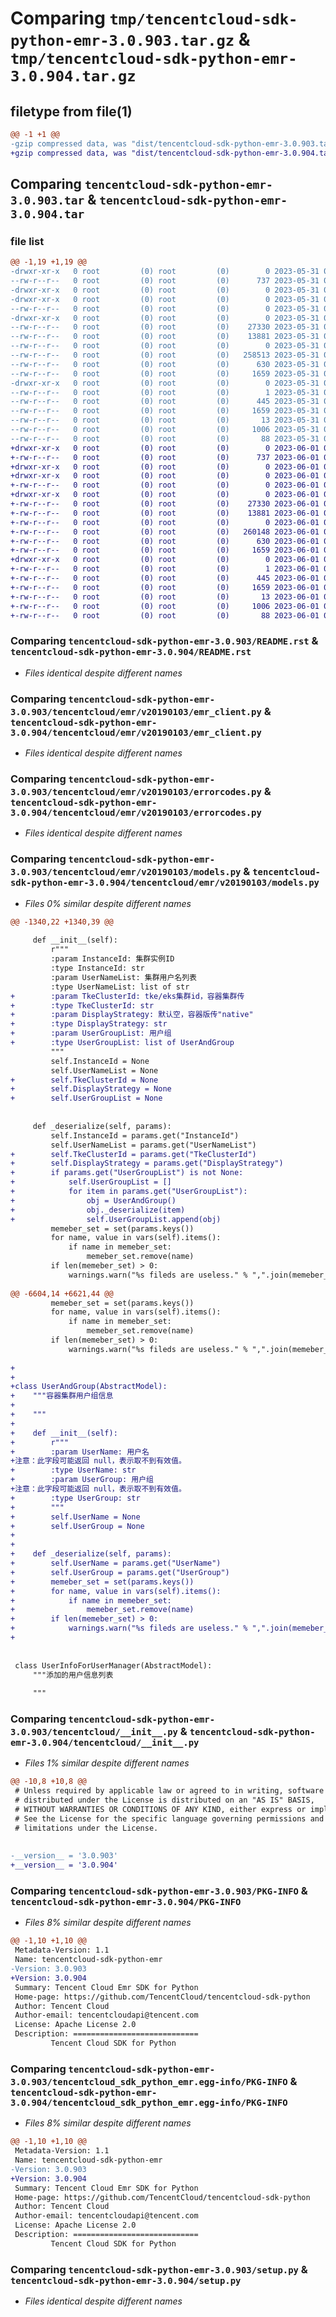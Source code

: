 # Comparing `tmp/tencentcloud-sdk-python-emr-3.0.903.tar.gz` & `tmp/tencentcloud-sdk-python-emr-3.0.904.tar.gz`

## filetype from file(1)

```diff
@@ -1 +1 @@
-gzip compressed data, was "dist/tencentcloud-sdk-python-emr-3.0.903.tar", last modified: Wed May 31 02:11:15 2023, max compression
+gzip compressed data, was "dist/tencentcloud-sdk-python-emr-3.0.904.tar", last modified: Thu Jun  1 02:34:28 2023, max compression
```

## Comparing `tencentcloud-sdk-python-emr-3.0.903.tar` & `tencentcloud-sdk-python-emr-3.0.904.tar`

### file list

```diff
@@ -1,19 +1,19 @@
-drwxr-xr-x   0 root         (0) root         (0)        0 2023-05-31 02:11:15.000000 tencentcloud-sdk-python-emr-3.0.903/
--rw-r--r--   0 root         (0) root         (0)      737 2023-05-31 02:11:15.000000 tencentcloud-sdk-python-emr-3.0.903/README.rst
-drwxr-xr-x   0 root         (0) root         (0)        0 2023-05-31 02:11:15.000000 tencentcloud-sdk-python-emr-3.0.903/tencentcloud/
-drwxr-xr-x   0 root         (0) root         (0)        0 2023-05-31 02:11:15.000000 tencentcloud-sdk-python-emr-3.0.903/tencentcloud/emr/
--rw-r--r--   0 root         (0) root         (0)        0 2023-05-31 02:11:15.000000 tencentcloud-sdk-python-emr-3.0.903/tencentcloud/emr/__init__.py
-drwxr-xr-x   0 root         (0) root         (0)        0 2023-05-31 02:11:15.000000 tencentcloud-sdk-python-emr-3.0.903/tencentcloud/emr/v20190103/
--rw-r--r--   0 root         (0) root         (0)    27330 2023-05-31 02:11:15.000000 tencentcloud-sdk-python-emr-3.0.903/tencentcloud/emr/v20190103/emr_client.py
--rw-r--r--   0 root         (0) root         (0)    13881 2023-05-31 02:11:15.000000 tencentcloud-sdk-python-emr-3.0.903/tencentcloud/emr/v20190103/errorcodes.py
--rw-r--r--   0 root         (0) root         (0)        0 2023-05-31 02:11:15.000000 tencentcloud-sdk-python-emr-3.0.903/tencentcloud/emr/v20190103/__init__.py
--rw-r--r--   0 root         (0) root         (0)   258513 2023-05-31 02:11:15.000000 tencentcloud-sdk-python-emr-3.0.903/tencentcloud/emr/v20190103/models.py
--rw-r--r--   0 root         (0) root         (0)      630 2023-05-31 02:11:15.000000 tencentcloud-sdk-python-emr-3.0.903/tencentcloud/__init__.py
--rw-r--r--   0 root         (0) root         (0)     1659 2023-05-31 02:11:15.000000 tencentcloud-sdk-python-emr-3.0.903/PKG-INFO
-drwxr-xr-x   0 root         (0) root         (0)        0 2023-05-31 02:11:15.000000 tencentcloud-sdk-python-emr-3.0.903/tencentcloud_sdk_python_emr.egg-info/
--rw-r--r--   0 root         (0) root         (0)        1 2023-05-31 02:11:15.000000 tencentcloud-sdk-python-emr-3.0.903/tencentcloud_sdk_python_emr.egg-info/dependency_links.txt
--rw-r--r--   0 root         (0) root         (0)      445 2023-05-31 02:11:15.000000 tencentcloud-sdk-python-emr-3.0.903/tencentcloud_sdk_python_emr.egg-info/SOURCES.txt
--rw-r--r--   0 root         (0) root         (0)     1659 2023-05-31 02:11:15.000000 tencentcloud-sdk-python-emr-3.0.903/tencentcloud_sdk_python_emr.egg-info/PKG-INFO
--rw-r--r--   0 root         (0) root         (0)       13 2023-05-31 02:11:15.000000 tencentcloud-sdk-python-emr-3.0.903/tencentcloud_sdk_python_emr.egg-info/top_level.txt
--rw-r--r--   0 root         (0) root         (0)     1006 2023-05-31 02:11:15.000000 tencentcloud-sdk-python-emr-3.0.903/setup.py
--rw-r--r--   0 root         (0) root         (0)       88 2023-05-31 02:11:15.000000 tencentcloud-sdk-python-emr-3.0.903/setup.cfg
+drwxr-xr-x   0 root         (0) root         (0)        0 2023-06-01 02:34:28.000000 tencentcloud-sdk-python-emr-3.0.904/
+-rw-r--r--   0 root         (0) root         (0)      737 2023-06-01 02:34:28.000000 tencentcloud-sdk-python-emr-3.0.904/README.rst
+drwxr-xr-x   0 root         (0) root         (0)        0 2023-06-01 02:34:28.000000 tencentcloud-sdk-python-emr-3.0.904/tencentcloud/
+drwxr-xr-x   0 root         (0) root         (0)        0 2023-06-01 02:34:28.000000 tencentcloud-sdk-python-emr-3.0.904/tencentcloud/emr/
+-rw-r--r--   0 root         (0) root         (0)        0 2023-06-01 02:34:28.000000 tencentcloud-sdk-python-emr-3.0.904/tencentcloud/emr/__init__.py
+drwxr-xr-x   0 root         (0) root         (0)        0 2023-06-01 02:34:28.000000 tencentcloud-sdk-python-emr-3.0.904/tencentcloud/emr/v20190103/
+-rw-r--r--   0 root         (0) root         (0)    27330 2023-06-01 02:34:28.000000 tencentcloud-sdk-python-emr-3.0.904/tencentcloud/emr/v20190103/emr_client.py
+-rw-r--r--   0 root         (0) root         (0)    13881 2023-06-01 02:34:28.000000 tencentcloud-sdk-python-emr-3.0.904/tencentcloud/emr/v20190103/errorcodes.py
+-rw-r--r--   0 root         (0) root         (0)        0 2023-06-01 02:34:28.000000 tencentcloud-sdk-python-emr-3.0.904/tencentcloud/emr/v20190103/__init__.py
+-rw-r--r--   0 root         (0) root         (0)   260148 2023-06-01 02:34:28.000000 tencentcloud-sdk-python-emr-3.0.904/tencentcloud/emr/v20190103/models.py
+-rw-r--r--   0 root         (0) root         (0)      630 2023-06-01 02:34:28.000000 tencentcloud-sdk-python-emr-3.0.904/tencentcloud/__init__.py
+-rw-r--r--   0 root         (0) root         (0)     1659 2023-06-01 02:34:28.000000 tencentcloud-sdk-python-emr-3.0.904/PKG-INFO
+drwxr-xr-x   0 root         (0) root         (0)        0 2023-06-01 02:34:28.000000 tencentcloud-sdk-python-emr-3.0.904/tencentcloud_sdk_python_emr.egg-info/
+-rw-r--r--   0 root         (0) root         (0)        1 2023-06-01 02:34:28.000000 tencentcloud-sdk-python-emr-3.0.904/tencentcloud_sdk_python_emr.egg-info/dependency_links.txt
+-rw-r--r--   0 root         (0) root         (0)      445 2023-06-01 02:34:28.000000 tencentcloud-sdk-python-emr-3.0.904/tencentcloud_sdk_python_emr.egg-info/SOURCES.txt
+-rw-r--r--   0 root         (0) root         (0)     1659 2023-06-01 02:34:28.000000 tencentcloud-sdk-python-emr-3.0.904/tencentcloud_sdk_python_emr.egg-info/PKG-INFO
+-rw-r--r--   0 root         (0) root         (0)       13 2023-06-01 02:34:28.000000 tencentcloud-sdk-python-emr-3.0.904/tencentcloud_sdk_python_emr.egg-info/top_level.txt
+-rw-r--r--   0 root         (0) root         (0)     1006 2023-06-01 02:34:28.000000 tencentcloud-sdk-python-emr-3.0.904/setup.py
+-rw-r--r--   0 root         (0) root         (0)       88 2023-06-01 02:34:28.000000 tencentcloud-sdk-python-emr-3.0.904/setup.cfg
```

### Comparing `tencentcloud-sdk-python-emr-3.0.903/README.rst` & `tencentcloud-sdk-python-emr-3.0.904/README.rst`

 * *Files identical despite different names*

### Comparing `tencentcloud-sdk-python-emr-3.0.903/tencentcloud/emr/v20190103/emr_client.py` & `tencentcloud-sdk-python-emr-3.0.904/tencentcloud/emr/v20190103/emr_client.py`

 * *Files identical despite different names*

### Comparing `tencentcloud-sdk-python-emr-3.0.903/tencentcloud/emr/v20190103/errorcodes.py` & `tencentcloud-sdk-python-emr-3.0.904/tencentcloud/emr/v20190103/errorcodes.py`

 * *Files identical despite different names*

### Comparing `tencentcloud-sdk-python-emr-3.0.903/tencentcloud/emr/v20190103/models.py` & `tencentcloud-sdk-python-emr-3.0.904/tencentcloud/emr/v20190103/models.py`

 * *Files 0% similar despite different names*

```diff
@@ -1340,22 +1340,39 @@
 
     def __init__(self):
         r"""
         :param InstanceId: 集群实例ID
         :type InstanceId: str
         :param UserNameList: 集群用户名列表
         :type UserNameList: list of str
+        :param TkeClusterId: tke/eks集群id，容器集群传
+        :type TkeClusterId: str
+        :param DisplayStrategy: 默认空，容器版传"native"
+        :type DisplayStrategy: str
+        :param UserGroupList: 用户组
+        :type UserGroupList: list of UserAndGroup
         """
         self.InstanceId = None
         self.UserNameList = None
+        self.TkeClusterId = None
+        self.DisplayStrategy = None
+        self.UserGroupList = None
 
 
     def _deserialize(self, params):
         self.InstanceId = params.get("InstanceId")
         self.UserNameList = params.get("UserNameList")
+        self.TkeClusterId = params.get("TkeClusterId")
+        self.DisplayStrategy = params.get("DisplayStrategy")
+        if params.get("UserGroupList") is not None:
+            self.UserGroupList = []
+            for item in params.get("UserGroupList"):
+                obj = UserAndGroup()
+                obj._deserialize(item)
+                self.UserGroupList.append(obj)
         memeber_set = set(params.keys())
         for name, value in vars(self).items():
             if name in memeber_set:
                 memeber_set.remove(name)
         if len(memeber_set) > 0:
             warnings.warn("%s fileds are useless." % ",".join(memeber_set))
         
@@ -6604,14 +6621,44 @@
         memeber_set = set(params.keys())
         for name, value in vars(self).items():
             if name in memeber_set:
                 memeber_set.remove(name)
         if len(memeber_set) > 0:
             warnings.warn("%s fileds are useless." % ",".join(memeber_set))
         
+
+
+class UserAndGroup(AbstractModel):
+    """容器集群用户组信息
+
+    """
+
+    def __init__(self):
+        r"""
+        :param UserName: 用户名
+注意：此字段可能返回 null，表示取不到有效值。
+        :type UserName: str
+        :param UserGroup: 用户组
+注意：此字段可能返回 null，表示取不到有效值。
+        :type UserGroup: str
+        """
+        self.UserName = None
+        self.UserGroup = None
+
+
+    def _deserialize(self, params):
+        self.UserName = params.get("UserName")
+        self.UserGroup = params.get("UserGroup")
+        memeber_set = set(params.keys())
+        for name, value in vars(self).items():
+            if name in memeber_set:
+                memeber_set.remove(name)
+        if len(memeber_set) > 0:
+            warnings.warn("%s fileds are useless." % ",".join(memeber_set))
+        
 
 
 class UserInfoForUserManager(AbstractModel):
     """添加的用户信息列表
 
     """
```

### Comparing `tencentcloud-sdk-python-emr-3.0.903/tencentcloud/__init__.py` & `tencentcloud-sdk-python-emr-3.0.904/tencentcloud/__init__.py`

 * *Files 1% similar despite different names*

```diff
@@ -10,8 +10,8 @@
 # Unless required by applicable law or agreed to in writing, software
 # distributed under the License is distributed on an "AS IS" BASIS,
 # WITHOUT WARRANTIES OR CONDITIONS OF ANY KIND, either express or implied.
 # See the License for the specific language governing permissions and
 # limitations under the License.
 
 
-__version__ = '3.0.903'
+__version__ = '3.0.904'
```

### Comparing `tencentcloud-sdk-python-emr-3.0.903/PKG-INFO` & `tencentcloud-sdk-python-emr-3.0.904/PKG-INFO`

 * *Files 8% similar despite different names*

```diff
@@ -1,10 +1,10 @@
 Metadata-Version: 1.1
 Name: tencentcloud-sdk-python-emr
-Version: 3.0.903
+Version: 3.0.904
 Summary: Tencent Cloud Emr SDK for Python
 Home-page: https://github.com/TencentCloud/tencentcloud-sdk-python
 Author: Tencent Cloud
 Author-email: tencentcloudapi@tencent.com
 License: Apache License 2.0
 Description: ============================
         Tencent Cloud SDK for Python
```

### Comparing `tencentcloud-sdk-python-emr-3.0.903/tencentcloud_sdk_python_emr.egg-info/PKG-INFO` & `tencentcloud-sdk-python-emr-3.0.904/tencentcloud_sdk_python_emr.egg-info/PKG-INFO`

 * *Files 8% similar despite different names*

```diff
@@ -1,10 +1,10 @@
 Metadata-Version: 1.1
 Name: tencentcloud-sdk-python-emr
-Version: 3.0.903
+Version: 3.0.904
 Summary: Tencent Cloud Emr SDK for Python
 Home-page: https://github.com/TencentCloud/tencentcloud-sdk-python
 Author: Tencent Cloud
 Author-email: tencentcloudapi@tencent.com
 License: Apache License 2.0
 Description: ============================
         Tencent Cloud SDK for Python
```

### Comparing `tencentcloud-sdk-python-emr-3.0.903/setup.py` & `tencentcloud-sdk-python-emr-3.0.904/setup.py`

 * *Files identical despite different names*

